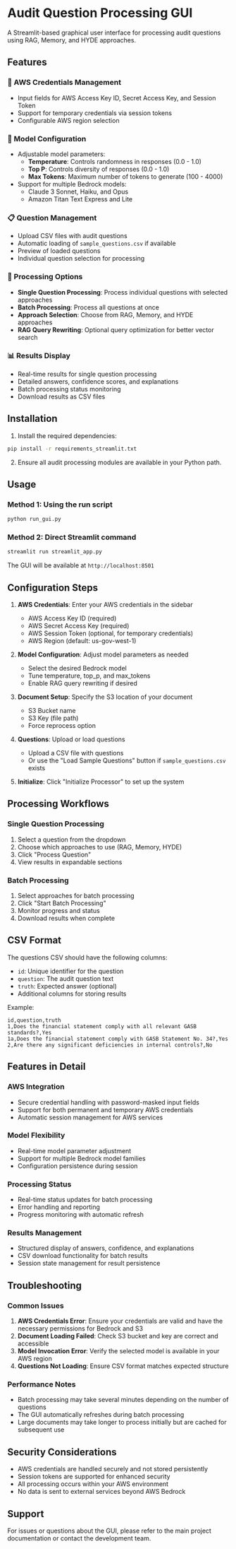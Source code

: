 # Audit Question Processing GUI

A Streamlit-based graphical user interface for processing audit questions using RAG, Memory, and HYDE approaches.

## Features

### 🔐 AWS Credentials Management
- Input fields for AWS Access Key ID, Secret Access Key, and Session Token
- Support for temporary credentials via session tokens
- Configurable AWS region selection

### 🤖 Model Configuration
- Adjustable model parameters:
  - **Temperature**: Controls randomness in responses (0.0 - 1.0)
  - **Top P**: Controls diversity of responses (0.0 - 1.0)
  - **Max Tokens**: Maximum number of tokens to generate (100 - 4000)
- Support for multiple Bedrock models:
  - Claude 3 Sonnet, Haiku, and Opus
  - Amazon Titan Text Express and Lite

### 📋 Question Management
- Upload CSV files with audit questions
- Automatic loading of `sample_questions.csv` if available
- Preview of loaded questions
- Individual question selection for processing

### 🚀 Processing Options
- **Single Question Processing**: Process individual questions with selected approaches
- **Batch Processing**: Process all questions at once
- **Approach Selection**: Choose from RAG, Memory, and HYDE approaches
- **RAG Query Rewriting**: Optional query optimization for better vector search

### 📊 Results Display
- Real-time results for single question processing
- Detailed answers, confidence scores, and explanations
- Batch processing status monitoring
- Download results as CSV files

## Installation

1. Install the required dependencies:
```bash
pip install -r requirements_streamlit.txt
```

2. Ensure all audit processing modules are available in your Python path.

## Usage

### Method 1: Using the run script
```bash
python run_gui.py
```

### Method 2: Direct Streamlit command
```bash
streamlit run streamlit_app.py
```

The GUI will be available at `http://localhost:8501`

## Configuration Steps

1. **AWS Credentials**: Enter your AWS credentials in the sidebar
   - AWS Access Key ID (required)
   - AWS Secret Access Key (required)
   - AWS Session Token (optional, for temporary credentials)
   - AWS Region (default: us-gov-west-1)

2. **Model Configuration**: Adjust model parameters as needed
   - Select the desired Bedrock model
   - Tune temperature, top_p, and max_tokens
   - Enable RAG query rewriting if desired

3. **Document Setup**: Specify the S3 location of your document
   - S3 Bucket name
   - S3 Key (file path)
   - Force reprocess option

4. **Questions**: Upload or load questions
   - Upload a CSV file with questions
   - Or use the "Load Sample Questions" button if `sample_questions.csv` exists

5. **Initialize**: Click "Initialize Processor" to set up the system

## Processing Workflows

### Single Question Processing
1. Select a question from the dropdown
2. Choose which approaches to use (RAG, Memory, HYDE)
3. Click "Process Question"
4. View results in expandable sections

### Batch Processing
1. Select approaches for batch processing
2. Click "Start Batch Processing"
3. Monitor progress and status
4. Download results when complete

## CSV Format

The questions CSV should have the following columns:
- `id`: Unique identifier for the question
- `question`: The audit question text
- `truth`: Expected answer (optional)
- Additional columns for storing results

Example:
```csv
id,question,truth
1,Does the financial statement comply with all relevant GASB standards?,Yes
1a,Does the financial statement comply with GASB Statement No. 34?,Yes
2,Are there any significant deficiencies in internal controls?,No
```

## Features in Detail

### AWS Integration
- Secure credential handling with password-masked input fields
- Support for both permanent and temporary AWS credentials
- Automatic session management for AWS services

### Model Flexibility
- Real-time model parameter adjustment
- Support for multiple Bedrock model families
- Configuration persistence during session

### Processing Status
- Real-time status updates for batch processing
- Error handling and reporting
- Progress monitoring with automatic refresh

### Results Management
- Structured display of answers, confidence, and explanations
- CSV download functionality for batch results
- Session state management for result persistence

## Troubleshooting

### Common Issues

1. **AWS Credentials Error**: Ensure your credentials are valid and have the necessary permissions for Bedrock and S3
2. **Document Loading Failed**: Check S3 bucket and key are correct and accessible
3. **Model Invocation Error**: Verify the selected model is available in your AWS region
4. **Questions Not Loading**: Ensure CSV format matches expected structure

### Performance Notes

- Batch processing may take several minutes depending on the number of questions
- The GUI automatically refreshes during batch processing
- Large documents may take longer to process initially but are cached for subsequent use

## Security Considerations

- AWS credentials are handled securely and not stored persistently
- Session tokens are supported for enhanced security
- All processing occurs within your AWS environment
- No data is sent to external services beyond AWS Bedrock

## Support

For issues or questions about the GUI, please refer to the main project documentation or contact the development team. 